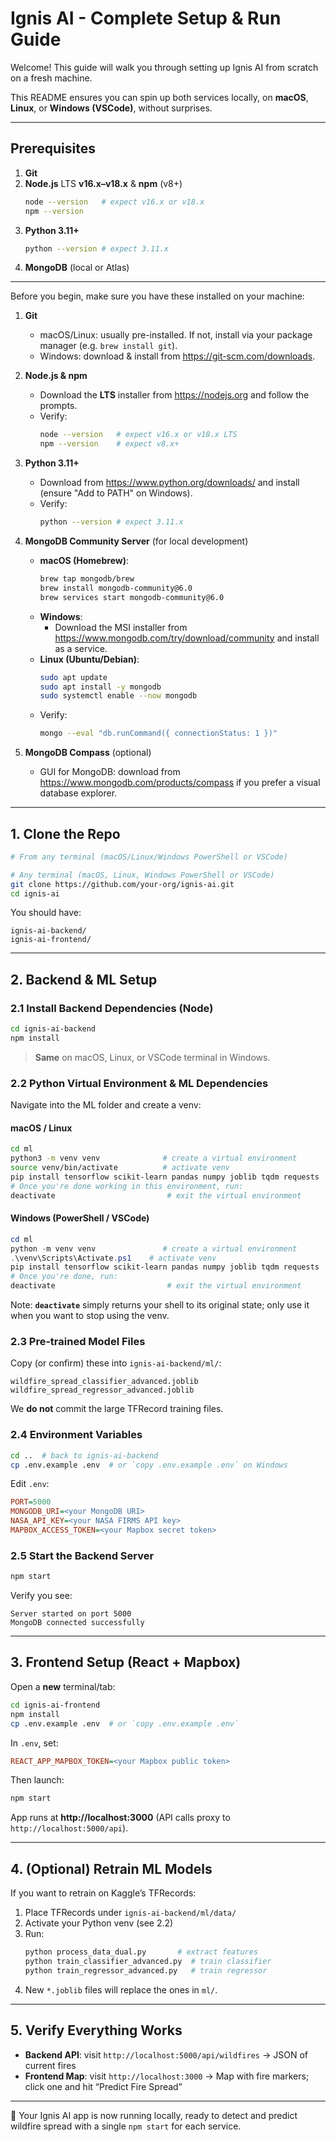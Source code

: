 # Ignis AI - Complete Setup & Run Guide

Welcome! This guide will walk you through setting up Ignis AI from scratch on a fresh machine.

This README ensures you can spin up both services locally, on **macOS**, **Linux**, or **Windows (VSCode)**, without surprises.

---
## Prerequisites

1. **Git**
2. **Node.js** LTS **v16.x–v18.x** & **npm** (v8+)
   ```bash
   node --version   # expect v16.x or v18.x
   npm --version
   ```
3. **Python 3.11+**
   ```bash
   python --version # expect 3.11.x
   ```
4. **MongoDB** (local or Atlas)

---
Before you begin, make sure you have these installed on your machine:

1. **Git**
   - macOS/Linux: usually pre-installed. If not, install via your package manager (e.g. `brew install git`).
   - Windows: download & install from https://git-scm.com/downloads.

2. **Node.js & npm**
   - Download the **LTS** installer from https://nodejs.org and follow the prompts.
   - Verify:
     ```bash
     node --version   # expect v16.x or v18.x LTS
     npm --version    # expect v8.x+
     ```

3. **Python 3.11+**
   - Download from https://www.python.org/downloads/ and install (ensure "Add to PATH" on Windows).
   - Verify:
     ```bash
     python --version # expect 3.11.x
     ```

4. **MongoDB Community Server** (for local development)
   - **macOS (Homebrew)**:
     ```bash
     brew tap mongodb/brew
     brew install mongodb-community@6.0
     brew services start mongodb-community@6.0
     ```
   - **Windows**:
     - Download the MSI installer from https://www.mongodb.com/try/download/community and install as a service.
   - **Linux (Ubuntu/Debian)**:
     ```bash
     sudo apt update
     sudo apt install -y mongodb
     sudo systemctl enable --now mongodb
     ```
   - Verify:
     ```bash
     mongo --eval "db.runCommand({ connectionStatus: 1 })"
     ```

5. **MongoDB Compass** (optional)
   - GUI for MongoDB: download from https://www.mongodb.com/products/compass if you prefer a visual database explorer.

---

## 1. Clone the Repo

```bash
# From any terminal (macOS/Linux/Windows PowerShell or VSCode)
```

```bash
# Any terminal (macOS, Linux, Windows PowerShell or VSCode)
git clone https://github.com/your-org/ignis-ai.git
cd ignis-ai
```  
You should have:
```
ignis-ai-backend/
ignis-ai-frontend/
```

---
## 2. Backend & ML Setup

### 2.1 Install Backend Dependencies (Node)

```bash
cd ignis-ai-backend
npm install
```  
> **Same** on macOS, Linux, or VSCode terminal in Windows.

### 2.2 Python Virtual Environment & ML Dependencies

Navigate into the ML folder and create a venv:

#### macOS / Linux
```bash
cd ml
python3 -m venv venv              # create a virtual environment
source venv/bin/activate          # activate venv
pip install tensorflow scikit-learn pandas numpy joblib tqdm requests   # install all required Python packages
# Once you're done working in this environment, run:
deactivate                         # exit the virtual environment
```

#### Windows (PowerShell / VSCode)
```powershell
cd ml
python -m venv venv               # create a virtual environment
.\venv\Scripts\Activate.ps1    # activate venv
pip install tensorflow scikit-learn pandas numpy joblib tqdm requests
# Once you're done, run:
deactivate                         # exit the virtual environment
```

Note: **`deactivate`** simply returns your shell to its original state; only use it when you want to stop using the venv.

### 2.3 Pre‑trained Model Files

Copy (or confirm) these into `ignis-ai-backend/ml/`:
```
wildfire_spread_classifier_advanced.joblib
wildfire_spread_regressor_advanced.joblib
```
We **do not** commit the large TFRecord training files.

### 2.4 Environment Variables

```bash
cd ..  # back to ignis-ai-backend
cp .env.example .env  # or `copy .env.example .env` on Windows
```  
Edit `.env`:
```ini
PORT=5000
MONGODB_URI=<your MongoDB URI>
NASA_API_KEY=<your NASA FIRMS API key>
MAPBOX_ACCESS_TOKEN=<your Mapbox secret token>
```  

### 2.5 Start the Backend Server

```bash
npm start
```  
Verify you see:
```
Server started on port 5000
MongoDB connected successfully
```

---
## 3. Frontend Setup (React + Mapbox)

Open a **new** terminal/tab:

```bash
cd ignis-ai-frontend
npm install
cp .env.example .env  # or `copy .env.example .env`
```  
In `.env`, set:
```ini
REACT_APP_MAPBOX_TOKEN=<your Mapbox public token>
```  
Then launch:
```bash
npm start
```  
App runs at **http://localhost:3000** (API calls proxy to `http://localhost:5000/api`).

---
## 4. (Optional) Retrain ML Models

If you want to retrain on Kaggle’s TFRecords:

1. Place TFRecords under `ignis-ai-backend/ml/data/`
2. Activate your Python venv (see 2.2)
3. Run:
   ```bash
   python process_data_dual.py       # extract features
   python train_classifier_advanced.py  # train classifier
   python train_regressor_advanced.py   # train regressor
   ```  
4. New `*.joblib` files will replace the ones in `ml/`.

---
## 5. Verify Everything Works

- **Backend API**: visit `http://localhost:5000/api/wildfires` → JSON of current fires
- **Frontend Map**: visit `http://localhost:3000` → Map with fire markers; click one and hit “Predict Fire Spread”

---
🎉 Your Ignis AI app is now running locally, ready to detect and predict wildfire spread with a single `npm start` for each service.


